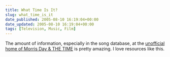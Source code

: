 ```yaml
---
title: What Time Is It?
slug: what_time_is_it
date_published: 2005-08-10 16:19:04+00:00
date_updated: 2005-08-10 16:19:04+00:00
tags: [Television, Music, Film]
---
```

The amount of information, especially in the song database, at the [unofficial home of Morris Day & THE TIME](http://www.purplemusic.mynetcologne.de/the_time.html) is pretty amazing. I love resources like this.
